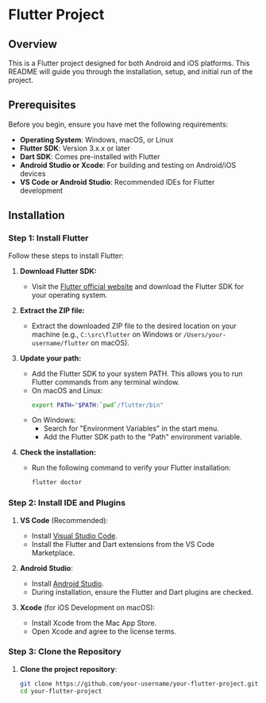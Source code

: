 # Flutter Project

## Overview
This is a Flutter project designed for both Android and iOS platforms. This README will guide you through the installation, setup, and initial run of the project.

## Prerequisites

Before you begin, ensure you have met the following requirements:

- **Operating System**: Windows, macOS, or Linux
- **Flutter SDK**: Version 3.x.x or later
- **Dart SDK**: Comes pre-installed with Flutter
- **Android Studio or Xcode**: For building and testing on Android/iOS devices
- **VS Code or Android Studio**: Recommended IDEs for Flutter development

## Installation

### Step 1: Install Flutter

Follow these steps to install Flutter:

1. **Download Flutter SDK:**
   - Visit the [Flutter official website](https://flutter.dev/docs/get-started/install) and download the Flutter SDK for your operating system.
  
2. **Extract the ZIP file:**
   - Extract the downloaded ZIP file to the desired location on your machine (e.g., `C:\src\flutter` on Windows or `/Users/your-username/flutter` on macOS).

3. **Update your path:**
   - Add the Flutter SDK to your system PATH. This allows you to run Flutter commands from any terminal window.
   - On macOS and Linux:
     ```bash
     export PATH="$PATH:`pwd`/flutter/bin"
     ```
   - On Windows:
     - Search for "Environment Variables" in the start menu.
     - Add the Flutter SDK path to the "Path" environment variable.

4. **Check the installation:**
   - Run the following command to verify your Flutter installation:
     ```bash
     flutter doctor
     ```

### Step 2: Install IDE and Plugins

1. **VS Code** (Recommended):
   - Install [Visual Studio Code](https://code.visualstudio.com/).
   - Install the Flutter and Dart extensions from the VS Code Marketplace.

2. **Android Studio**:
   - Install [Android Studio](https://developer.android.com/studio).
   - During installation, ensure the Flutter and Dart plugins are checked.

3. **Xcode** (for iOS Development on macOS):
   - Install Xcode from the Mac App Store.
   - Open Xcode and agree to the license terms.

### Step 3: Clone the Repository

1. **Clone the project repository**:
   ```bash
   git clone https://github.com/your-username/your-flutter-project.git
   cd your-flutter-project




